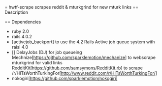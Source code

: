 = hwtf-scrape
scrapes reddit &amp; mturkgrind for new mturk links
== Description

== Dependencies

* ruby 2.0 
* rails 4.0.2 
* [activejob_backport] to use the 4.2 Rails Active job queue system with raisl 4.0
* []
    DelayJobs (DJ) for job queueing
    Mechnize[https://github.com/sparklemotion/mechanize] to webscrape mturkgrind for valid links
    RedditKit[https://github.com/samsymons/RedditKit.rb] to scrape /r/HITsWorthTurkingFor[http://www.reddit.com/r/HITsWorthTurkingFor/]
* nokogiri[https://github.com/sparklemotion/nokogiri]
